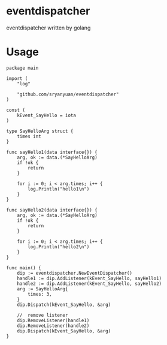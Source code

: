 # eventdispatcher
eventdispatcher written by golang

# Usage

	package main
	
	import (
		"log"
	
		"github.com/sryanyuan/eventdispatcher"
	)
	
	const (
		kEvent_SayHello = iota
	)
	
	type SayHelloArg struct {
		times int
	}
	
	func sayHello1(data interface{}) {
		arg, ok := data.(*SayHelloArg)
		if !ok {
			return
		}
	
		for i := 0; i < arg.times; i++ {
			log.Println("hello1\n")
		}
	}
	
	func sayHello2(data interface{}) {
		arg, ok := data.(*SayHelloArg)
		if !ok {
			return
		}
	
		for i := 0; i < arg.times; i++ {
			log.Println("hello2\n")
		}
	}
	
	func main() {
		dip := eventdispatcher.NewEventDispatcher()
		handle1 := dip.AddListener(kEvent_SayHello, sayHello1)
		handle2 := dip.AddListener(kEvent_SayHello, sayHello2)
		arg := SayHelloArg{
			times: 3,
		}
		dip.Dispatch(kEvent_SayHello, &arg)
	
		//	remove listener
		dip.RemoveListener(handle1)
		dip.RemoveListener(handle2)
		dip.Dispatch(kEvent_SayHello, &arg)
	}
